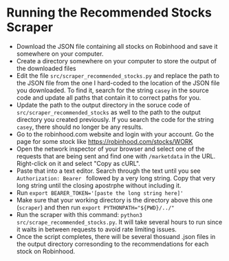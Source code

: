 # Running the Recommended Stocks Scraper

- Download the JSON file containing all stocks on Robinhood and save it somewhere on your computer.
- Create a directory somewhere on your computer to store the output of the downloaded files
- Edit the file `src/scraper_recommended_stocks.py` and replace the path to the JSON file from the one I hard-coded to the location of the JSON file you downloaded.  To find it, search for the string `casey` in the source code and update all paths that contain it to correct paths for you.
- Update the path to the output directory in the soruce code of `src/scraper_recommended_stocks` as well to the path to the output directory you created previously.  If you search the code for the string `casey`, there should no longer be any results.
- Go to the robinhood.com website and login with your account.  Go the page for some stock like https://robinhood.com/stocks/WORK
- Open the network inspector of your browser and select one of the requests that are being sent and find one with `/marketdata` in the URL.  Right-click on it and select "Copy as cURL".
- Paste that into a text editor.  Search through the text until you see `Authorization: Bearer ` followed by a very long string.  Copy that very long string until the closing apostrphe without including it.
- Run `export BEARER_TOKEN='[paste the long string here]'`
- Make sure that your working directory is the directory above this one (`scraper`) and then run `export PYTHONPATH="${PWD}/../"`
- Run the scraper with this command: `python3 src/scrape_recommended_stocks.py`.  It will take several hours to run since it waits in between requests to avoid rate limiting issues.
- Once the script completes, there will be several thosuand .json files in the output directory corresonding to the recommendations for each stock on Robinhood.
